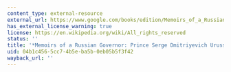 ```yaml
---
content_type: external-resource
external_url: https://www.google.com/books/edition/Memoirs_of_a_Russian_Governor/60gzAQAAMAAJ?hl=en&gbpv=1
has_external_license_warning: true
license: https://en.wikipedia.org/wiki/All_rights_reserved
status: ''
title: '*Memoirs of a Russian Governor: Prince Serge Dmitriyevich Urussov*'
uid: 04b1c456-5cc7-4b5e-ba5b-0eb05b5f3f42
wayback_url: ''
---
```

